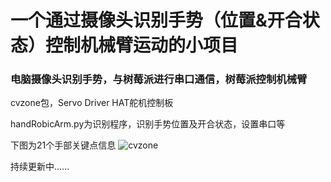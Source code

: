 # 一个通过摄像头识别手势（位置&开合状态）控制机械臂运动的小项目
### 电脑摄像头识别手势，与树莓派进行串口通信，树莓派控制机械臂

cvzone包，Servo Driver HAT舵机控制板

handRobicArm.py为识别程序，识别手势位置及开合状态，设置串口等


下图为21个手部关键点信息
![cvzone](https://user-images.githubusercontent.com/80667208/170824253-aa3b4c27-1cab-49d2-8e17-7de41101a861.png)


持续更新中......
